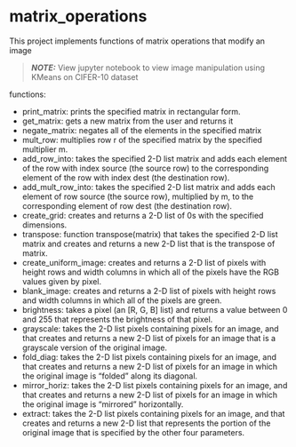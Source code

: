 # matrix_operations
This project implements functions of matrix operations that modify an image

> **_NOTE:_**  View jupyter notebook to view image manipulation using KMeans on CIFER-10 dataset

functions:
- print_matrix: prints the specified matrix in rectangular form.
- get_matrix: gets a new matrix from the user and returns it
- negate_matrix: negates all of the elements in the specified matrix
- mult_row: multiplies row r of the specified matrix by the specified multiplier m. 
- add_row_into: takes the specified 2-D list matrix and adds each element of the row with index source (the source row) to the corresponding element of the row with index dest (the destination row).
- add_mult_row_into: takes the specified 2-D list matrix and adds each element of row source (the source row), multiplied by m, to the corresponding element of row dest (the destination row).
- create_grid: creates and returns a 2-D list of 0s with the specified dimensions.
- transpose: function transpose(matrix) that takes the specified 2-D list  matrix and creates and returns a new 2-D list that is the transpose of matrix.
- create_uniform_image: creates and returns a 2-D list of pixels with height rows and width columns in which all of the pixels have the RGB values given by pixel.
- blank_image: creates and returns a 2-D list of pixels with height rows and width columns in which all of the pixels are green.
- brightness: takes a pixel (an [R, G, B] list) and returns a value between 0 and 255 that represents the brightness of that pixel.
- grayscale: takes the 2-D list pixels containing pixels for an image, and that creates and returns a new 2-D list of pixels for an image that is a grayscale version of the original image.
- fold_diag: takes the 2-D list pixels containing pixels for an image, and that creates and returns a new 2-D list of pixels for an image in which the original image is “folded” along its diagonal.
- mirror_horiz: takes the 2-D list pixels containing pixels for an image, and that creates and returns a new 2-D list of pixels for an image in which the original image is “mirrored” horizontally.
- extract: takes the 2-D list pixels containing pixels for an image, and that creates and returns a new 2-D list that represents the portion of the original image that is specified by the other four parameters.
